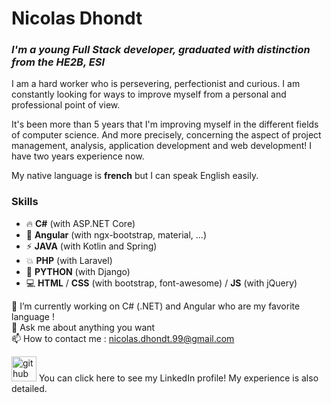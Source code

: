 # **Nicolas Dhondt**

### *I'm a young Full Stack developer, graduated with distinction from the HE2B, ESI*

I am a hard worker who is persevering, perfectionist and curious. I am constantly looking for ways to improve myself from a personal and professional point of view.  

It's been more than 5 years that I'm improving myself in the different fields of computer science. And more precisely, concerning the aspect of project management, analysis, application development and web development! I have two years experience now.

My native language is **french** but I can speak English easily.  

### Skills

* 🔥 **C#** (with ASP.NET Core)
* 🌟 **Angular** (with ngx-bootstrap, material, ...)
* ⚡ **JAVA** (with Kotlin and Spring)
* 💥 **PHP** (with Laravel)
* 🐍 **PYTHON** (with Django)
* 💻 **HTML** / **CSS** (with bootstrap, font-awesome) / **JS** (with jQuery)

🔭 I’m currently working on C# (.NET) and Angular who are my favorite language !    
💬 Ask me about anything you want  
📫 How to contact me : nicolas.dhondt.99@gmail.com  

  
[<img src='https://cdn.jsdelivr.net/npm/simple-icons@3.0.1/icons/linkedin.svg' alt='github' height='40'>](linkedin.com/in/dhondtnicolas)
You can click here to see my LinkedIn profile! My experience is also detailed.
